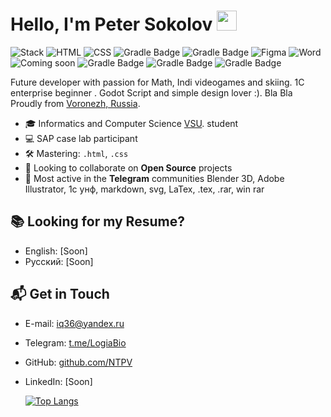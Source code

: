 # Hello, I'm Peter Sokolov <img src="https://github.com/blackcater/blackcater/raw/main/images/Hi.gif" height="32"/></h1>
![Stack](https://img.shields.io/badge/My_stack-➡-brightgreen) 
![HTML](https://img.shields.io/badge/HTML--%23e54c21?logo=html5)
![CSS](https://img.shields.io/badge/CSS--%23264de4?logo=css3)
![Gradle Badge](https://img.shields.io/badge/GDScript--%23e54c21?logo=godot-engine)
![Gradle Badge](https://img.shields.io/badge/MS_Visio--%23264de4?logo=MicrosoftVisio)
![Figma](https://img.shields.io/badge/Figma--%23e54c21?logo=figma)
![Word](https://img.shields.io/badge/Word--%230769AD?logo=Word)
![Coming soon](https://img.shields.io/badge/Excel--%23fc790a?logo=java)
![Gradle Badge](https://img.shields.io/badge/Blender--%81264dc9?logo=blender)
![Gradle Badge](https://img.shields.io/badge/Tor--%23e54c21?logo=TorProject)
![Gradle Badge](https://img.shields.io/badge/Illustrator--%43264ae4?logo=AdobeIllustrator)


Future developer with passion for Math, Indi videogames and skiing. 1С enterprise beginner . Godot Script and simple design lover :). Bla Bla Proudly from [Voronezh, Russia](https://goo.gl/maps/cCJ1wm4rjbpMRgNm9).

- 🎓 Informatics and Computer Science [VSU](https://en.wikipedia.org/wiki/Voronezh_State_University). student
- 💻 SAP case lab participant 
- 🛠 Mastering: `.html`, `.css`
- 👯 Looking to collaborate on **Open Source** projects
- 💬 Most active in the **Telegram** communities Blender 3D, Adobe Illustrator, 1с унф, markdown, svg, LaTex, .tex, .rar, win rar
## 📚 Looking for my Resume?
- English: [Soon]
- Русский: [Soon]
## 📬 Get in Touch

- E-mail: [iq36@yandex.ru](mailto:iq36@yandex.ru)
- Telegram: [t.me/LogiaBio](https://t.me/LogiaBio)
- GitHub: [github.com/NTPV](https://github.com/NTPV)
- LinkedIn: [Soon]

  [![Top Langs](https://github-readme-stats.vercel.app/api/top-langs/?username=NTPV&layout=compact)](https://github.com/NTPV/github-readme-stats)


<!--
**PetyaTractorDriver/PetyaTractorDriver** is a ✨ _special_ ✨ repository because its `README.md` (this file) appears on your GitHub profile.

Here are some ideas to get you started:

- 🔭 I’m currently working on ...
- 🌱 I’m currently learning ...
- 👯 I’m looking to collaborate on ...
- 🤔 I’m looking for help with ...
- 💬 Ask me about ...
- 📫 How to reach me: ...
- 😄 Pronouns: ...
- ⚡ Fun fact: ...
-->
